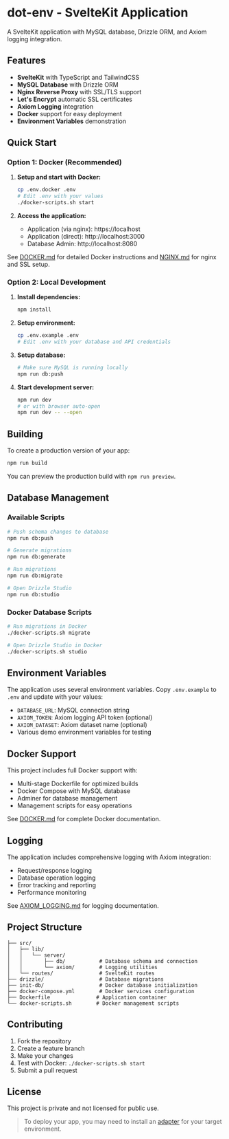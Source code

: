# dot-env - SvelteKit Application

A SvelteKit application with MySQL database, Drizzle ORM, and Axiom logging integration.

## Features

- **SvelteKit** with TypeScript and TailwindCSS
- **MySQL Database** with Drizzle ORM
- **Nginx Reverse Proxy** with SSL/TLS support
- **Let's Encrypt** automatic SSL certificates
- **Axiom Logging** integration
- **Docker** support for easy deployment
- **Environment Variables** demonstration

## Quick Start

### Option 1: Docker (Recommended)

1. **Setup and start with Docker:**

   ```bash
   cp .env.docker .env
   # Edit .env with your values
   ./docker-scripts.sh start
   ```

2. **Access the application:**
   - Application (via nginx): https://localhost
   - Application (direct): http://localhost:3000
   - Database Admin: http://localhost:8080

See [DOCKER.md](./DOCKER.md) for detailed Docker instructions and [NGINX.md](./NGINX.md) for nginx and SSL setup.

### Option 2: Local Development

1. **Install dependencies:**

   ```bash
   npm install
   ```

2. **Setup environment:**

   ```bash
   cp .env.example .env
   # Edit .env with your database and API credentials
   ```

3. **Setup database:**

   ```bash
   # Make sure MySQL is running locally
   npm run db:push
   ```

4. **Start development server:**
   ```bash
   npm run dev
   # or with browser auto-open
   npm run dev -- --open
   ```

## Building

To create a production version of your app:

```bash
npm run build
```

You can preview the production build with `npm run preview`.

## Database Management

### Available Scripts

```bash
# Push schema changes to database
npm run db:push

# Generate migrations
npm run db:generate

# Run migrations
npm run db:migrate

# Open Drizzle Studio
npm run db:studio
```

### Docker Database Scripts

```bash
# Run migrations in Docker
./docker-scripts.sh migrate

# Open Drizzle Studio in Docker
./docker-scripts.sh studio
```

## Environment Variables

The application uses several environment variables. Copy `.env.example` to `.env` and update with your values:

- `DATABASE_URL`: MySQL connection string
- `AXIOM_TOKEN`: Axiom logging API token (optional)
- `AXIOM_DATASET`: Axiom dataset name (optional)
- Various demo environment variables for testing

## Docker Support

This project includes full Docker support with:

- Multi-stage Dockerfile for optimized builds
- Docker Compose with MySQL database
- Adminer for database management
- Management scripts for easy operations

See [DOCKER.md](./DOCKER.md) for complete Docker documentation.

## Logging

The application includes comprehensive logging with Axiom integration:

- Request/response logging
- Database operation logging
- Error tracking and reporting
- Performance monitoring

See [AXIOM_LOGGING.md](./AXIOM_LOGGING.md) for logging documentation.

## Project Structure

```
├── src/
│   ├── lib/
│   │   └── server/
│   │       ├── db/           # Database schema and connection
│   │       └── axiom/        # Logging utilities
│   └── routes/               # SvelteKit routes
├── drizzle/                  # Database migrations
├── init-db/                  # Docker database initialization
├── docker-compose.yml        # Docker services configuration
├── Dockerfile               # Application container
└── docker-scripts.sh        # Docker management scripts
```

## Contributing

1. Fork the repository
2. Create a feature branch
3. Make your changes
4. Test with Docker: `./docker-scripts.sh start`
5. Submit a pull request

## License

This project is private and not licensed for public use.

> To deploy your app, you may need to install an [adapter](https://svelte.dev/docs/kit/adapters) for your target environment.

